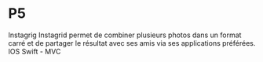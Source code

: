 # P5
Instagrig
Instagrid permet de combiner plusieurs photos dans un format carré et de partager le résultat avec ses amis via ses applications préférées.
IOS Swift - MVC
